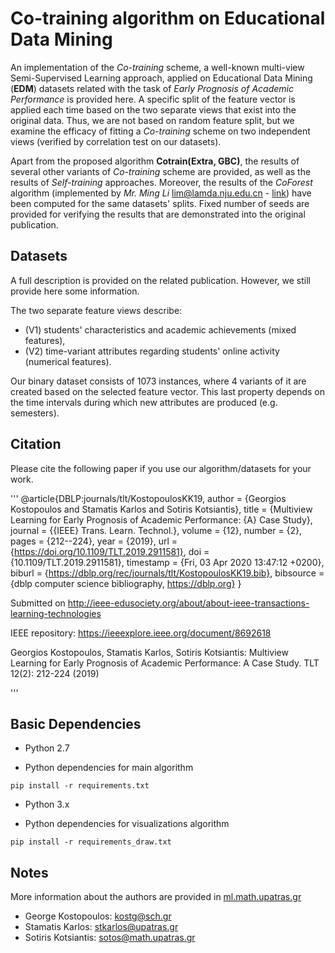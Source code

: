 # Co-training algorithm on Educational Data Mining 
An implementation of the *Co-training* scheme, a well-known multi-view Semi-Supervised Learning approach, applied on Educational Data Mining (**EDM**) datasets related with the task of _Early Prognosis of Academic Performance_ is provided here. A specific split of the feature vector is applied each time based on the two separate views that exist into the original data. Thus, we are not based on random feature split, but we examine the efficacy of fitting a *Co-training* scheme on two independent views (verified by correlation test on our datasets). 

Apart from the proposed algorithm **Cotrain(Extra, GBC)**, the results of several other variants of *Co-training* scheme are provided, as well as the results of *Self-training* approaches. Moreover, the results of the *CoForest* algorithm (implemented by  *Mr. Ming Li* lim@lamda.nju.edu.cn - [link](http://lamda.nju.edu.cn/code_CoForest.ashx)) have been computed for the same datasets' splits. Fixed number of seeds are provided for verifying the results that are demonstrated into the original publication.


## Datasets

A full description is provided on the related publication. However, we still provide here some information.

The two separate feature views describe:
- (V1) students' characteristics and academic achievements (mixed features),
- (V2) time-variant attributes regarding students' online activity (numerical features).


Our binary dataset consists of 1073 instances, where 4 variants of it are created based on the selected feature vector. This last property depends on the time intervals during which new attributes are produced (e.g. semesters).  



## Citation

Please cite the following paper if you use our algorithm/datasets for your work.

'''
@article{DBLP:journals/tlt/KostopoulosKK19,
  author    = {Georgios Kostopoulos and
               Stamatis Karlos and
               Sotiris Kotsiantis},
  title     = {Multiview Learning for Early Prognosis of Academic Performance: {A}
               Case Study},
  journal   = {{IEEE} Trans. Learn. Technol.},
  volume    = {12},
  number    = {2},
  pages     = {212--224},
  year      = {2019},
  url       = {https://doi.org/10.1109/TLT.2019.2911581},
  doi       = {10.1109/TLT.2019.2911581},
  timestamp = {Fri, 03 Apr 2020 13:47:12 +0200},
  biburl    = {https://dblp.org/rec/journals/tlt/KostopoulosKK19.bib},
  bibsource = {dblp computer science bibliography, https://dblp.org}
}

Submitted on http://ieee-edusociety.org/about/about-ieee-transactions-learning-technologies

IEEE repository: https://ieeexplore.ieee.org/document/8692618

Georgios Kostopoulos, Stamatis Karlos, Sotiris Kotsiantis:
Multiview Learning for Early Prognosis of Academic Performance: A Case Study. TLT 12(2): 212-224 (2019)

'''

## Basic Dependencies

* Python 2.7

* Python dependencies for main algorithm
```
pip install -r requirements.txt

```
* Python 3.x

* Python dependencies for visualizations algorithm
```
pip install -r requirements_draw.txt

```
## Notes

More information about the authors are provided in [ml.math.upatras.gr](http://ml.math.upatras.gr/)

- George Kostopoulos: kostg@sch.gr
- Stamatis Karlos: stkarlos@upatras.gr
- Sotiris Kotsiantis: sotos@math.upatras.gr
